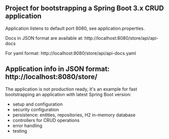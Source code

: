 Project for bootstrapping a Spring Boot 3.x CRUD application 
---------------------------------------------
Application listens to default port 8080, see application.properties.

Docs in JSON format are available at:
http://localhost:8080/store/api/api-docs

For yaml format:
http://localhost:8080/store/api/api-docs.yaml

Application info in JSON format: 
http://localhost:8080/store/
----------------------------------------------

The application is not production ready, it's an example for fast bootstrapping an application with latest Spring Boot version: 
- setup and configuration
- security configuration
- persistence: entities, repositories, H2 in-memory database
- controllers for CRUD operations
- error handling
- testing
